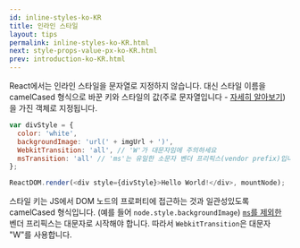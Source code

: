 ```yaml
---
id: inline-styles-ko-KR
title: 인라인 스타일
layout: tips
permalink: inline-styles-ko-KR.html
next: style-props-value-px-ko-KR.html
prev: introduction-ko-KR.html
---
```


React에서는 인라인 스타일을 문자열로 지정하지 않습니다. 대신 스타일 이름을 camelCased 형식으로 바꾼 키와 스타일의 값(주로 문자열입니다 - [자세히 알아보기](/react/tips/style-props-value-px-ko-KR.html))을 가진 객체로 지정됩니다.

```js
var divStyle = {
  color: 'white',
  backgroundImage: 'url(' + imgUrl + ')',
  WebkitTransition: 'all', // 'W'가 대문자임에 주의하세요
  msTransition: 'all' // 'ms'는 유일한 소문자 벤더 프리픽스(vendor prefix)입니다
};

ReactDOM.render(<div style={divStyle}>Hello World!</div>, mountNode);
```

스타일 키는 JS에서 DOM 노드의 프로퍼티에 접근하는 것과 일관성있도록 camelCased 형식입니다. (예를 들어 `node.style.backgroundImage`) [`ms`를 제외한](http://www.andismith.com/blog/2012/02/modernizr-prefixed/) 벤더 프리픽스는 대문자로 시작해야 합니다. 따라서 `WebkitTransition`은 대문자 "W"를 사용합니다.
